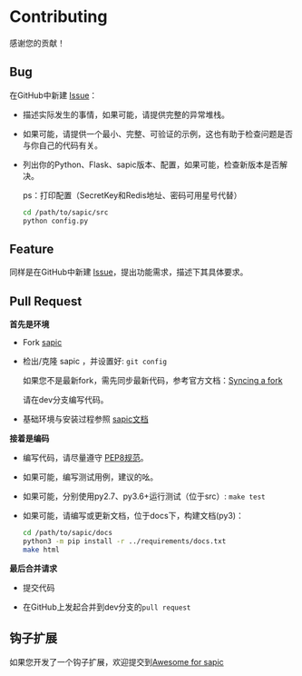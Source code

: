 Contributing
============

感谢您的贡献！

Bug
---

在GitHub中新建 [Issue](https://github.com/sapicd/sapic/issues/new)：

- 描述实际发生的事情，如果可能，请提供完整的异常堆栈。

- 如果可能，请提供一个最小、完整、可验证的示例，这也有助于检查问题是否与你自己的代码有关。

- 列出你的Python、Flask、sapic版本、配置，如果可能，检查新版本是否解决。

  ps：打印配置（SecretKey和Redis地址、密码可用星号代替）

    ```bash
    cd /path/to/sapic/src
    python config.py
    ```

Feature
-------

同样是在GitHub中新建 [Issue](https://github.com/sapicd/sapic/issues/new)，提出功能需求，描述下其具体要求。

Pull Request
------------

**首先是环境**

- Fork [sapic](https://github.com/sapicd/sapic)

- 检出/克隆 sapic ，并设置好: `git config`

  如果您不是最新fork，需先同步最新代码，参考官方文档：[Syncing a fork](https://help.github.com/en/github/collaborating-with-issues-and-pull-requests/syncing-a-fork)

  请在dev分支编写代码。

- 基础环境与安装过程参照 [sapic文档](https://sapic.rtfd.vip/install.html)

**接着是编码**

- 编写代码，请尽量遵守 [PEP8规范](https://www.python.org/dev/peps/pep-0008/)。

- 如果可能，编写测试用例，建议的吆。

- 如果可能，分别使用py2.7、py3.6+运行测试（位于src）: ``make test``

- 如果可能，请编写或更新文档，位于docs下，构建文档(py3)：

  ```bash
  cd /path/to/sapic/docs
  python3 -m pip install -r ../requirements/docs.txt
  make html
  ```

**最后合并请求**

- 提交代码

- 在GitHub上发起合并到dev分支的``pull request``

钩子扩展
---------

如果您开发了一个钩子扩展，欢迎提交到[Awesome for sapic](https://github.com/sapicd/awesome)
